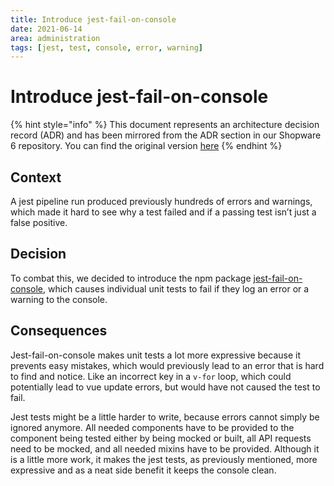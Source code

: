 ```yaml
---
title: Introduce jest-fail-on-console
date: 2021-06-14
area: administration
tags: [jest, test, console, error, warning]
---
```


# Introduce jest-fail-on-console

{% hint style="info" %}
This document represents an architecture decision record (ADR) and has been mirrored from the ADR section in our Shopware 6 repository.
You can find the original version [here](https://github.com/shopware/platform/blob/trunk/adr/2021-06-14-introduce-jest-fail-on-console.md)
{% endhint %}

## Context
A jest pipeline run produced previously hundreds of errors and warnings, which made it hard to see why a test failed and if a passing test isn’t just a false positive.

## Decision
To combat this, we decided to introduce the npm package [jest-fail-on-console](https://github.com/ricardo-ch/jest-fail-on-console#readme), which causes individual unit tests to fail if they log an error or a warning to the console.

## Consequences
Jest-fail-on-console makes unit tests a lot more expressive because it prevents easy mistakes, which would previously lead to an error that is hard to find and notice. Like an incorrect key in a `v-for` loop, which could potentially lead to vue update errors, but would have not caused the test to fail.

Jest tests might be a little harder to write, because errors cannot simply be ignored anymore. All needed components have to be provided to the component being tested either by being mocked or built, all API requests need to be mocked, and all needed mixins have to be provided. Although it is a little more work, it makes the jest tests, as previously mentioned, more expressive and as a neat side benefit it keeps the console clean.
